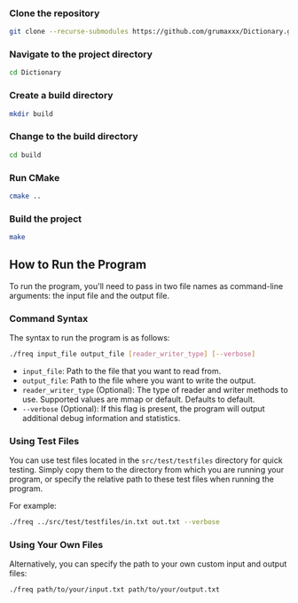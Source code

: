 ### Clone the repository
```bash
git clone --recurse-submodules https://github.com/grumaxxx/Dictionary.git
```

### Navigate to the project directory
```bash
cd Dictionary
```

### Create a build directory
```bash
mkdir build
```

### Change to the build directory
```bash
cd build
```

### Run CMake
```bash
cmake ..
```

### Build the project
```bash
make
```

## How to Run the Program

To run the program, you'll need to pass in two file names as command-line arguments: the input file and the output file.

### Command Syntax

The syntax to run the program is as follows:

```bash
./freq input_file output_file [reader_writer_type] [--verbose]
```

- `input_file`: Path to the file that you want to read from.
- `output_file`: Path to the file where you want to write the output.
- `reader_writer_type` (Optional): The type of reader and writer methods to use. Supported values are mmap or default. Defaults to default.
- `--verbose` (Optional): If this flag is present, the program will output additional debug information and statistics.

### Using Test Files

You can use test files located in the `src/test/testfiles` directory for quick testing. Simply copy them to the directory from which you are running your program, or specify the relative path to these test files when running the program.

For example:

```bash
./freq ../src/test/testfiles/in.txt out.txt --verbose
```

### Using Your Own Files

Alternatively, you can specify the path to your own custom input and output files:

```bash
./freq path/to/your/input.txt path/to/your/output.txt
```
